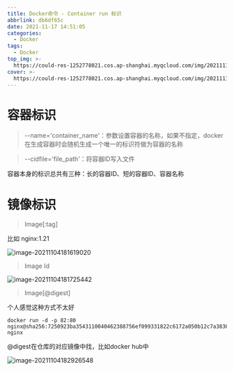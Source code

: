 ```yaml
---
title: Docker命令 - Container run 标识
abbrlink: db6df65c
date: 2021-11-17 14:51:05
categories:
  - Docker
tags:
  - Docker
top_img: >-
  https://could-res-1252778021.cos.ap-shanghai.myqcloud.com/img/20211117172402.png
cover: >-
  https://could-res-1252778021.cos.ap-shanghai.myqcloud.com/img/20211117172402.png
---
```








# 容器标识

>  --name='container_name'：参数设置容器的名称，如果不指定，docker在生成容器时会随机生成一个唯一的标识符做为容器的名称

> --cidfile='file_path'：将容器ID写入文件

容器本身的标识总共有三种：长的容器ID、短的容器ID、容器名称



# 镜像标识

>  Image[:tag]

比如 nginx:1.21

![image-20211104181619020](https://could-res-1252778021.file.myqcloud.com/img/20211104181620.png)

> Image Id

![image-20211104181725442](https://could-res-1252778021.file.myqcloud.com/img/20211104181725.png)



> Image[@digest]

个人感觉这种方式不太好

```
docker run -d -p 82:80 nginx@sha256:7250923ba3543110040462388756ef099331822c6172a050b12c7a38361ea46f nginx
```

@digest在仓库的对应镜像中找，比如docker hub中

![image-20211104182926548](https://could-res-1252778021.file.myqcloud.com/img/20211104182926.png)

